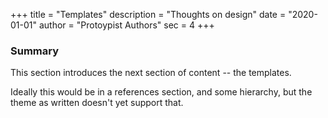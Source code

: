 +++
title = "Templates"
description = "Thoughts on design"
date = "2020-01-01"
author = "Protoypist Authors"
sec = 4
+++

### Summary

This section introduces the next section of content -- the templates.

Ideally this would be in a references section, and some hierarchy, but the theme as written doesn't yet support that.
